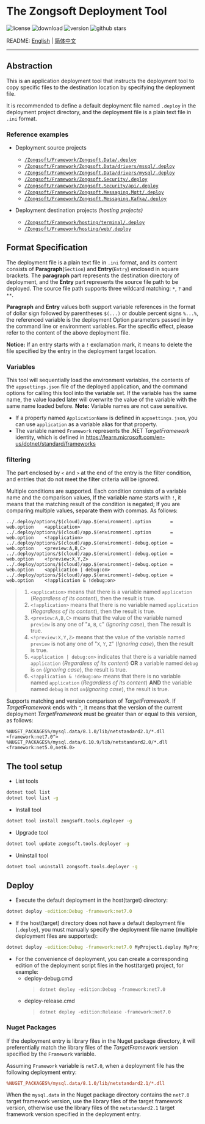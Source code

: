 ﻿# The Zongsoft Deployment Tool

![license](https://img.shields.io/github/license/Zongsoft/Zongsoft.Tools.Deployer) ![download](https://img.shields.io/nuget/dt/Zongsoft.Tools.Deployer) ![version](https://img.shields.io/github/v/release/Zongsoft/Zongsoft.Tools.Deployer?include_prereleases) ![github stars](https://img.shields.io/github/stars/Zongsoft/Zongsoft.Tools.Deployer?style=social)

README: [English](https://github.com/Zongsoft/Zongsoft.Tools.Deployer/blob/master/README.md) | [简体中文](https://github.com/Zongsoft/Zongsoft.Tools.Deployer/blob/master/README-zh_CN.md)

-----

## Abstraction

This is an application deployment tool that instructs the deployment tool to copy specific files to the destination location by specifying the deployment file.

It is recommended to define a default deployment file named `.deploy` in the deployment project directory, and the deployment file is a plain text file in `.ini` format.

### Reference examples

- Deployment source projects
	- [`/Zongsoft/Framework/Zongsoft.Data/.deploy`](https://github.com/Zongsoft/Framework/tree/master/Zongsoft.Data/.deploy)
	- [`/Zongsoft/Framework/Zongsoft.Data/drivers/mssql/.deploy`](https://github.com/Zongsoft/Framework/tree/master/Zongsoft.Data/drivers/mssql/.deploy)
	- [`/Zongsoft/Framework/Zongsoft.Data/drivers/mysql/.deploy`](https://github.com/Zongsoft/Framework/tree/master/Zongsoft.Data/drivers/mysql/.deploy)
	- [`/Zongsoft/Framework/Zongsoft.Security/.deploy`](https://github.com/Zongsoft/Framework/tree/master/Zongsoft.Security/.deploy)
	- [`/Zongsoft/Framework/Zongsoft.Security/api/.deploy`](https://github.com/Zongsoft/Framework/tree/master/Zongsoft.Security/api/.deploy)
	- [`/Zongsoft/Framework/Zongsoft.Messaging.Mqtt/.deploy`](https://github.com/Zongsoft/Framework/tree/master/Zongsoft.Messaging.Mqtt/.deploy)
	- [`/Zongsoft/Framework/Zongsoft.Messaging.Kafka/.deploy`](https://github.com/Zongsoft/Framework/tree/master/Zongsoft.Messaging.Kafka/.deploy)

- Deployment destination projects *(hosting projects)*
	- [`/Zongsoft/Framework/hosting/terminal/.deploy`](https://github.com/Zongsoft/Framework/tree/master/hosting/terminal/.deploy)
	- [`/Zongsoft/Framework/hosting/web/.deploy`](https://github.com/Zongsoft/Framework/tree/master/hosting/web/.deploy)


## Format Specification

The deployment file is a plain text file in `.ini` format, and its content consists of **Paragraph**(`Section`) and **Entry**(`Entry`) enclosed in square brackets. The **paragraph** part represents the destination directory of deployment, and the **Entry** part represents the source file path to be deployed. The source file path supports three wildcard matching: `*`, `?` and `**`.

**Paragraph** and **Entry** values both support variable references in the format of dollar sign followed by parentheses `$(...)` or double percent signs `%...%`, the referenced variable is the deployment Option parameters passed in by the command line or environment variables. For the specific effect, please refer to the content of the above deployment file.

**Notice:**
If an entry starts with a `!` exclamation mark, it means to delete the file specified by the entry in the deployment target location.

### Variables

This tool will sequentially load the environment variables, the contents of the `appsettings.json` file of the deployed application, and the command options for calling this tool into the variable set. If the variable has the same name, the value loaded later will overwrite the value of the variable with the same name loaded before. **Note:** Variable names are not case sensitive.

- If a property named `ApplicationName` is defined in `appsettings.json`, you can use `application` as a variable alias for that property.
- The variable named `Framework` represents the .NET *TargetFramework* identity, which is defined in https://learn.microsoft.com/en-us/dotnet/standard/frameworks

### filtering

The part enclosed by `<` and `>` at the end of the entry is the filter condition, and entries that do not meet the filter criteria will be ignored.

Multiple conditions are supported. Each condition consists of a variable name and the comparison values, If the variable name starts with `!`, it means that the matching result of the condition is negated; If you are comparing multiple values, separate them with commas. As follows:

```plaintext
../.deploy/options/$(cloud)/app.$(environment).option       = web.option    <application>
../.deploy/options/$(cloud)/app.$(environment).option       = web.option    <!application>
../.deploy/options/$(cloud)/app.$(environment)-debug.option = web.option    <preview:A,B,C>
../.deploy/options/$(cloud)/app.$(environment)-debug.option = web.option    <!preview:X,Y,Z>
../.deploy/options/$(cloud)/app.$(environment)-debug.option = web.option    <application | debug:on>
../.deploy/options/$(cloud)/app.$(environment)-debug.option = web.option    <!application & !debug:on>
```

> 1. `<application>` means that there is a variable named `application` (*Regardless of its content*), then the result is true.
> 2. `<!application>` means that there is no variable named `application` (*Regardless of its content*), then the result is true.
> 3. `<preview:A,B,C>` means that the value of the variable named `preview` is any one of "`A`, `B`, `C`" (*Ignoring case*), then The result is true.
> 4. `<!preview:X,Y,Z>` means that the value of the variable named `preview` is not any one of "`X`, `Y`, `Z`" (*Ignoring case*), then the result is true.
> 5. `<application | debug:on>` indicates that there is a variable named `application` (*Regardless of its content*) **OR** a variable named `debug` is `on` (*Ignoring case*), the result is true.
> 6. `<!application & !debug:on>` means that there is no variable named `application` (*Regardless of its content*) **AND** the variable named `debug` is not `on`(*Ignoring case*), the result is true.

Supports matching and version comparison of *TargetFramework*. If *TargetFramework* ends with `^`, it means that the version of the current deployment *TargetFramework* must be greater than or equal to this version, as follows:

```plaintext
%NUGET_PACKAGES%/mysql.data/8.1.0/lib/netstandard2.1/*.dll     <framework:net7.0^>
%NUGET_PACKAGES%/mysql.data/6.10.9/lib/netstandard2.0/*.dll    <framework:net5.0,net6.0>
```

## The tool setup

- List tools
```bash
dotnet tool list
dotnet tool list -g
```

- Install tool
```bash
dotnet tool install zongsoft.tools.deployer -g
```

- Upgrade tool
```bash
dotnet tool update zongsoft.tools.deployer -g
```

- Uninstall tool
```bash
dotnet tool uninstall zongsoft.tools.deployer -g
```


## Deploy

- Execute the default deployment in the host(target) directory:
```bash
dotnet deploy -edition:Debug -framework:net7.0
```

- If the host(target) directory does not have a default deployment file (`.deploy`), you must manually specify the deployment file name (multiple deployment files are supported):
```bash
dotnet deploy -edition:Debug -framework:net7.0 MyProject1.deploy MyProject2.deploy MyProject3.deploy
```

- For the convenience of deployment, you can create a corresponding edition of the deployment script files in the host(target) project, for example:
	- deploy-debug.cmd
		> `dotnet deploy -edition:Debug -framework:net7.0`
	- deploy-release.cmd
		> `dotnet deploy -edition:Release -framework:net7.0`

### Nuget Packages
If the deployment entry is library files in the Nuget package directory, it will preferentially match the library files of the *TargetFramework* version specified by the `Framework` variable.

Assuming `Framework` variable is `net7.0`, when a deployment file has the following deployment entry:
```ini
%NUGET_PACKAGES%/mysql.data/8.1.0/lib/netstandard2.1/*.dll
```

When the `mysql.data` in the Nuget package directory contains the `net7.0` target framework version, use the library files of the target framework version, otherwise use the library files of the `netstandard2.1` target framework version specified in the deployment entry.
